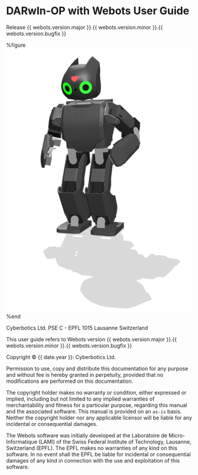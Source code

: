 # DARwIn-OP with Webots User Guide

Release {{ webots.version.major }}.{{ webots.version.minor }}.{{ webots.version.bugfix }}

%figure
![ImageData](images/titleweb.png)
%end

Cyberbotics Ltd.
PSE C - EPFL
1015 Lausanne
Switzerland

This user guide refers to Webots version {{ webots.version.major }}.{{ webots.version.minor }}.{{ webots.version.bugfix }}

Copyright &copy; {{ date.year }}: Cyberbotics Ltd.

Permission to use, copy and distribute this documentation for any purpose and
without fee is hereby granted in perpetuity, provided that no modifications are
performed on this documentation.

The copyright holder makes no warranty or condition, either expressed or
implied, including but not limited to any implied warranties of merchantability
and fitness for a particular purpose, regarding this manual and the associated
software. This manual is provided on an `as-is` basis. Neither the copyright
holder nor any applicable licensor will be liable for any incidental or
consequential damages.

The Webots software was initially developed at the Laboratoire de
Micro-Informatique (LAMI) of the Swiss Federal Institute of Technology,
Lausanne, Switzerland (EPFL). The EPFL makes no warranties of any kind on this
software. In no event shall the EPFL be liable for incidental or consequential
damages of any kind in connection with the use and exploitation of this
software.

